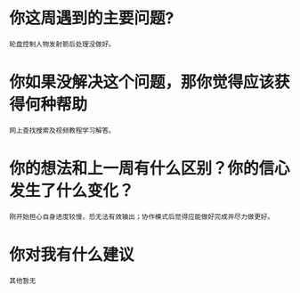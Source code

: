 # 你这周遇到的主要问题?
    轮盘控制人物发射箭后处理没做好。
# 你如果没解决这个问题，那你觉得应该获得何种帮助
    网上查找搜索及视频教程学习解答。
# 你的想法和上一周有什么区别？你的信心发生了什么变化？
    刚开始担心自身进度较慢，恐无法有效输出；协作模式后觉得应能做好完成并尽力做更好。
# 你对我有什么建议
    其他暂无